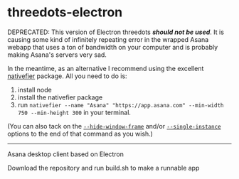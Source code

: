 # threedots-electron
DEPRECATED: This version of Electron threedots **_should not be used_**. It is causing some kind of infinitely repeating error in the wrapped Asana webapp that uses a ton of bandwidth on your computer and is probably making Asana's servers very sad.

In the meantime, as an alternative I recommend using the excellent [nativefier](https://www.npmjs.com/package/nativefier) package. All you need to do is:
1. install node
2. install the nativefier package
3. run `nativefier --name "Asana" "https://app.asana.com" --min-width 750 --min-height 300` in your terminal.

(You can also tack on the [`--hide-window-frame`](https://github.com/jiahaog/nativefier/blob/master/docs/api.md#hide-window-frame) and/or [`--single-instance`](https://github.com/jiahaog/nativefier/blob/master/docs/api.md#single-instance) options to the end of that command as you wish.)


---------


Asana desktop client based on Electron


Download the repository and run build.sh to make a runnable app

